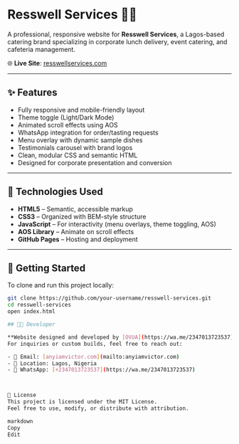 # Resswell Services 🌮🍛

A professional, responsive website for **Resswell Services**, a Lagos-based catering brand specializing in corporate lunch delivery, event catering, and cafeteria management.

🌐 **Live Site**: [resswellservices.com](https://resswellservices.com)

---

## ✨ Features

- Fully responsive and mobile-friendly layout
- Theme toggle (Light/Dark Mode)
- Animated scroll effects using AOS
- WhatsApp integration for order/tasting requests
- Menu overlay with dynamic sample dishes
- Testimonials carousel with brand logos
- Clean, modular CSS and semantic HTML
- Designed for corporate presentation and conversion

---

## 📁 Technologies Used

- **HTML5** – Semantic, accessible markup
- **CSS3** – Organized with BEM-style structure
- **JavaScript** – For interactivity (menu overlays, theme toggling, AOS)
- **AOS Library** – Animate on scroll effects
- **GitHub Pages** – Hosting and deployment

---

## 🚀 Getting Started

To clone and run this project locally:

```bash
git clone https://github.com/your-username/resswell-services.git
cd resswell-services
open index.html

## 🧑‍💻 Developer

**Website designed and developed by [OVUA](https://wa.me/2347013723537) (anyiamvictor)**  
For inquiries or custom builds, feel free to reach out:

- 📧 Email: [anyiamvictor.com](mailto:anyiamvictor.com)  
- 📍 Location: Lagos, Nigeria  
- 💬 WhatsApp: [+2347013723537](https://wa.me/2347013723537)



📄 License
This project is licensed under the MIT License.
Feel free to use, modify, or distribute with attribution.

markdown
Copy
Edit
